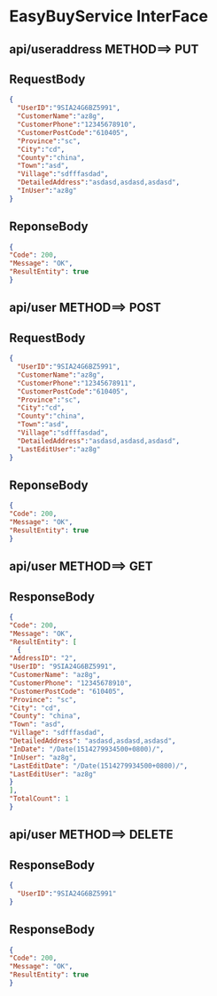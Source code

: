 # EasyBuyService InterFace

## api/useraddress METHOD==> PUT
## RequestBody
```json
{
  "UserID":"9SIA24G6BZ5991",
  "CustomerName":"az8g",
  "CustomerPhone":"12345678910",
  "CustomerPostCode":"610405",
  "Province":"sc",
  "City":"cd",
  "County":"china",
  "Town":"asd",
  "Village":"sdfffasdad",
  "DetailedAddress":"asdasd,asdasd,asdasd",
  "InUser":"az8g"
}
```

## ReponseBody
```json
{
"Code": 200,
"Message": "OK",
"ResultEntity": true
}
```

## api/user METHOD==> POST
## RequestBody
```json
{
  "UserID":"9SIA24G6BZ5991",
  "CustomerName":"az8g",
  "CustomerPhone":"12345678911",
  "CustomerPostCode":"610405",
  "Province":"sc",
  "City":"cd",
  "County":"china",
  "Town":"asd",
  "Village":"sdfffasdad",
  "DetailedAddress":"asdasd,asdasd,asdasd",
  "LastEditUser":"az8g"
}
```

## ReponseBody
```json
{
"Code": 200,
"Message": "OK",
"ResultEntity": true
}
```

## api/user METHOD==> GET
## ResponseBody
```json
{
"Code": 200,
"Message": "OK",
"ResultEntity": [
  {
"AddressID": "2",
"UserID": "9SIA24G6BZ5991",
"CustomerName": "az8g",
"CustomerPhone": "12345678910",
"CustomerPostCode": "610405",
"Province": "sc",
"City": "cd",
"County": "china",
"Town": "asd",
"Village": "sdfffasdad",
"DetailedAddress": "asdasd,asdasd,asdasd",
"InDate": "/Date(1514279934500+0800)/",
"InUser": "az8g",
"LastEditDate": "/Date(1514279934500+0800)/",
"LastEditUser": "az8g"
}
],
"TotalCount": 1
}
```

## api/user METHOD==> DELETE
## ResponseBody
```json
{
  "UserID":"9SIA24G6BZ5991"
}
```

## ResponseBody
```json
{
"Code": 200,
"Message": "OK",
"ResultEntity": true
}
```